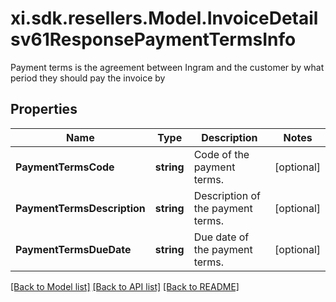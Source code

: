 # xi.sdk.resellers.Model.InvoiceDetailsv61ResponsePaymentTermsInfo
Payment terms is the agreement between Ingram and the customer by what period they should pay the invoice by

## Properties

Name | Type | Description | Notes
------------ | ------------- | ------------- | -------------
**PaymentTermsCode** | **string** | Code of the payment terms. | [optional] 
**PaymentTermsDescription** | **string** | Description of the payment terms. | [optional] 
**PaymentTermsDueDate** | **string** | Due date of the payment terms. | [optional] 

[[Back to Model list]](../README.md#documentation-for-models) [[Back to API list]](../README.md#documentation-for-api-endpoints) [[Back to README]](../README.md)

